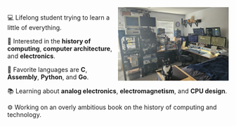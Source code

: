 <img align="right" width="50%" src="https://raw.githubusercontent.com/barrettotte/barrettotte.github.io/master/static/img/carousel/cave.jpg" alt="My cave"/>
<div align="left">
  <p>💻 Lifelong student trying to learn a little of everything.</p>
  <p>🧮 Interested in the <strong>history of computing</strong>, <strong>computer architecture</strong>, and <strong>electronics</strong>.</p>
  <p>📜 Favorite languages are <strong>C</strong>, <strong>Assembly</strong>, <strong>Python</strong>, and <strong>Go</strong>.</p>
  <p>📚 Learning about <strong>analog electronics</strong>, <strong>electromagnetism</strong>, and <strong>CPU design</strong>.</p>
  <p>⚙️ Working on an overly ambitious book on the history of computing and technology.</p>
</div>
